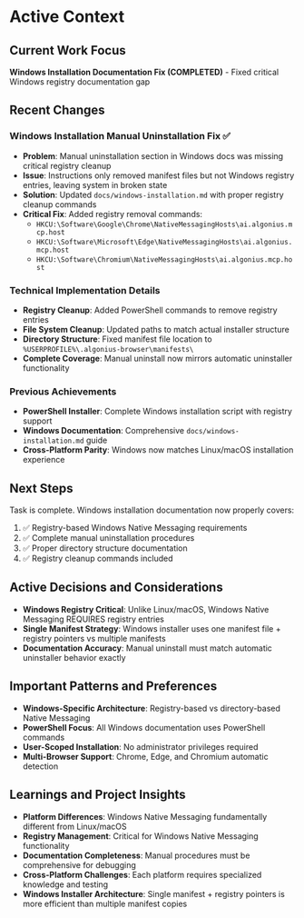 # Active Context

## Current Work Focus
**Windows Installation Documentation Fix (COMPLETED)** - Fixed critical Windows registry documentation gap

## Recent Changes
### Windows Installation Manual Uninstallation Fix ✅
- **Problem**: Manual uninstallation section in Windows docs was missing critical registry cleanup
- **Issue**: Instructions only removed manifest files but not Windows registry entries, leaving system in broken state
- **Solution**: Updated `docs/windows-installation.md` with proper registry cleanup commands
- **Critical Fix**: Added registry removal commands:
  - `HKCU:\Software\Google\Chrome\NativeMessagingHosts\ai.algonius.mcp.host`
  - `HKCU:\Software\Microsoft\Edge\NativeMessagingHosts\ai.algonius.mcp.host`
  - `HKCU:\Software\Chromium\NativeMessagingHosts\ai.algonius.mcp.host`

### Technical Implementation Details
- **Registry Cleanup**: Added PowerShell commands to remove registry entries
- **File System Cleanup**: Updated paths to match actual installer structure
- **Directory Structure**: Fixed manifest file location to `%USERPROFILE%\.algonius-browser\manifests\`
- **Complete Coverage**: Manual uninstall now mirrors automatic uninstaller functionality

### Previous Achievements
- **PowerShell Installer**: Complete Windows installation script with registry support
- **Windows Documentation**: Comprehensive `docs/windows-installation.md` guide
- **Cross-Platform Parity**: Windows now matches Linux/macOS installation experience

## Next Steps
Task is complete. Windows installation documentation now properly covers:
1. ✅ Registry-based Windows Native Messaging requirements
2. ✅ Complete manual uninstallation procedures  
3. ✅ Proper directory structure documentation
4. ✅ Registry cleanup commands included

## Active Decisions and Considerations
- **Windows Registry Critical**: Unlike Linux/macOS, Windows Native Messaging REQUIRES registry entries
- **Single Manifest Strategy**: Windows installer uses one manifest file + registry pointers vs multiple manifests
- **Documentation Accuracy**: Manual uninstall must match automatic uninstaller behavior exactly

## Important Patterns and Preferences
- **Windows-Specific Architecture**: Registry-based vs directory-based Native Messaging
- **PowerShell Focus**: All Windows documentation uses PowerShell commands
- **User-Scoped Installation**: No administrator privileges required
- **Multi-Browser Support**: Chrome, Edge, and Chromium automatic detection

## Learnings and Project Insights
- **Platform Differences**: Windows Native Messaging fundamentally different from Linux/macOS
- **Registry Management**: Critical for Windows Native Messaging functionality
- **Documentation Completeness**: Manual procedures must be comprehensive for debugging
- **Cross-Platform Challenges**: Each platform requires specialized knowledge and testing
- **Windows Installer Architecture**: Single manifest + registry pointers is more efficient than multiple manifest copies
